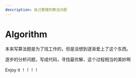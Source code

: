 ```yaml
---
description: 自己整理的算法问题
---
```


# Algorithm

本来写算法题是为了找工作的，但是没想到逐渐爱上了这个东西。

逐步的分析问题，写成代码，寻找最优解，这个过程相当的美妙啊

Enjoy it ！！！！

